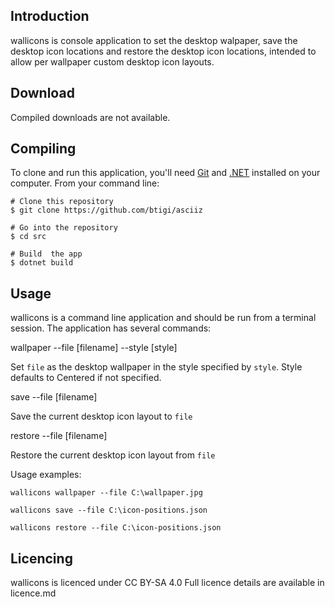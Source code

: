 ## Introduction

wallicons is console application to set the desktop walpaper, save the desktop icon locations and restore the desktop icon locations, intended to allow per wallpaper custom desktop icon layouts.

## Download

Compiled downloads are not available.

## Compiling

To clone and run this application, you'll need [Git](https://git-scm.com) and [.NET](https://dotnet.microsoft.com/) installed on your computer. From your command line:

```
# Clone this repository
$ git clone https://github.com/btigi/asciiz

# Go into the repository
$ cd src

# Build  the app
$ dotnet build
```

## Usage

wallicons is a command line application and should be run from a terminal session. The application has several commands:

wallpaper --file [filename] --style [style]

Set `file` as the desktop wallpaper in the style specified by `style`. Style defaults to Centered if not specified.

save
--file [filename]

Save the current desktop icon layout to `file`

restore
--file [filename]

Restore the current desktop icon layout from `file`

Usage examples:

 ```wallicons wallpaper --file C:\wallpaper.jpg```

 ```wallicons save --file C:\icon-positions.json```

 ```wallicons restore --file C:\icon-positions.json```

## Licencing

wallicons is licenced under CC BY-SA 4.0 Full licence details are available in licence.md